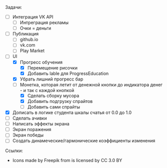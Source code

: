 Задачи:

* [ ] Интеграция VK API
	* [ ] Интреграция рекламы
	* [ ] Очки = деньги
* [ ] Публикация
	* [ ] github.io
	* [ ] vk.com
	* [ ] Play Market
* [ ] UI
	* [x] Прогресс обучения
		* [x] Перемещение рисочки
		* [x] Добавить lable для ProgressEducation
	* [x] Убрать лишний прогресс бар
	* [ ] Монетка, которая летит от денежной кнопки до индикатора денег - и так с каждой кнопкой
		* [x] Сделать сборку мусора
		* [x] Добавить подгрузку спрайтов
		* [ ] Добавить сами спрайты
* [x] Дописать в логике студента шкалы счатья от 0.0 до 1.0
* [ ] Сделать ачивки
* [ ] Написать эффекты экрана
* [ ] Экран поражения
* [ ] Экран победы
* [ ] Создать динамеческие/гармонические коэффициенты изменения

Ссылки:
* Icons made by Freepik from is licensed by CC 3.0 BY